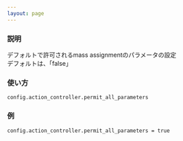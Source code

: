 ```yaml
---
layout: page
---
```

### 説明
デフォルトで許可されるmass assignmentのパラメータの設定  
デフォルトは、「false」

### 使い方
    config.action_controller.permit_all_parameters

### 例
    config.action_controller.permit_all_parameters = true